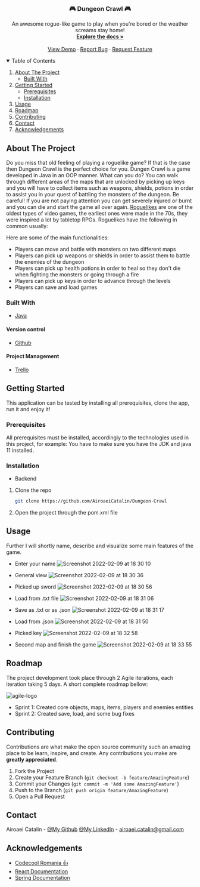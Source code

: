 <!-- PROJECT LOGO -->


  <h3 align="center">🎮 Dungeon Crawl 🎮</h3>

  <p align="center">
    An awesome rogue-like game to play when you're bored or the weather screams stay home!
    <br />
    <a href="https://github.com/AiroaeiCatalin/Dungeon-Crawl"><strong>Explore the docs »</strong></a>
    <br />
    <br />
    <a href="https://github.com/AiroaeiCatalin/Dungeon-Crawl">View Demo</a>
    ·
    <a href="https://github.com/AiroaeiCatalin/Dungeon-Crawl/issues">Report Bug</a>
    ·
    <a href="https://github.com/AiroaeiCatalin/Dungeon-Crawl/issues">Request Feature</a>
  </p>



<!-- TABLE OF CONTENTS -->
<details open="open">
  <summary>Table of Contents</summary>
  <ol>
    <li>
      <a href="#about-the-project">About The Project</a>
      <ul>
        <li><a href="#built-with">Built With</a></li>
      </ul>
    </li>
    <li>
      <a href="#getting-started">Getting Started</a>
      <ul>
        <li><a href="#prerequisites">Prerequisites</a></li>
        <li><a href="#installation">Installation</a></li>
      </ul>
    </li>
    <li><a href="#usage">Usage</a></li>
    <li><a href="#roadmap">Roadmap</a></li>
    <li><a href="#contributing">Contributing</a></li>
    <li><a href="#contact">Contact</a></li>
    <li><a href="#acknowledgements">Acknowledgements</a></li>
  </ol>
</details>



<!-- ABOUT THE PROJECT -->
## About The Project
Do you miss that old feeling of playing a roguelike game? If that is the case then Dungeon Crawl is the perfect choice for you. Dungen Crawl is a game developed in Java in an OOP manner.
What can you do?
You can walk through different areas of the maps that are unlocked by picking up keys and you will have to collect items such as weapons, shields, potions in order to assist you in your quest of battling the monsters of the dungeon. Be careful! If you are not paying attention you can get severely injured or burnt and you can die and start the game all over again. 
[Roguelikes](https://en.wikipedia.org/wiki/Roguelike) are one of the oldest
types of video games, the earliest ones were made in the 70s, they were inspired
a lot by tabletop RPGs. Roguelikes have the following in common usually:

Here are some of the main functionalities:
* Players can move and battle with monsters on two different maps
* Players can pick up weapons or shields in order to assist them to battle the enemies of the dungeon
* Players can pick up health potions in order to heal so they don't die when fighting the monsters or going through a fire
* Players can pick up keys in order to advance through the levels
* Players can save and load games


### Built With

* [Java](https://www.java.com/en/)


#### Version control
* [Github](https://www.gtihub.com/)

#### Project Management
* [Trello](https://www.atlassian.com/software/jira?&aceid=&adposition=&adgroup=89541897982&campaign=9124878150&creative=415542514747&device=c&keyword=jira&matchtype=e&network=g&placement=&ds_kids=p51242161283&ds_e=GOOGLE&ds_eid=700000001558501&ds_e1=GOOGLE&gclid=Cj0KCQiAnKeCBhDPARIsAFDTLTIUjm6m9LQssN_d15V_dYNqPiWaS_df09mdcnHPj-QkqTKrZfAjB6kaAhdEEALw_wcB&gclsrc=aw.ds)



<!-- GETTING STARTED -->
## Getting Started

This application can be tested by installing all prerequisites, clone the app, run it and enjoy it!
### Prerequisites

All prerequisites must be installed, accordingly to the technologies used in this project, for example: You have to make sure you have the JDK and java 11 installed.

### Installation

* Backend

1. Clone the repo
   ```sh
   git clone https://github.com/AiroaeiCatalin/Dungeon-Crawl
   ```
2. Open the project through the pom.xml file



<!-- USAGE EXAMPLES -->
## Usage

Further I will shortly name, describe and visualize some main features of the game.
* Enter your name
![Screenshot 2022-02-09 at 18 30 10](https://user-images.githubusercontent.com/37214035/153254820-a25da43c-235e-403e-a00b-ed2fac46c9db.png)

* General view
![Screenshot 2022-02-09 at 18 30 36](https://user-images.githubusercontent.com/37214035/153254870-48fde5a2-c88b-4e4e-9ce5-86c661363d05.png)

* Picked up sword
![Screenshot 2022-02-09 at 18 30 56](https://user-images.githubusercontent.com/37214035/153254966-fe489410-5d46-4617-9c16-108ed57bbe2b.png)

* Load from .txt file
![Screenshot 2022-02-09 at 18 31 06](https://user-images.githubusercontent.com/37214035/153254998-e882d4af-e3ae-48a2-8ca2-2c5a4a8b7591.png)

* Save as .txt or as .json
![Screenshot 2022-02-09 at 18 31 17](https://user-images.githubusercontent.com/37214035/153255034-ac5f804b-467a-4cd6-a94c-03850303562d.png)

* Load from .json
![Screenshot 2022-02-09 at 18 31 50](https://user-images.githubusercontent.com/37214035/153255089-0ff62a88-c142-4a81-a2d2-703d8a2dcd07.png)

* Picked key
![Screenshot 2022-02-09 at 18 32 58](https://user-images.githubusercontent.com/37214035/153255166-6f7a1920-4599-4255-9d93-d340a127ddad.png)

* Second map and finish the game
![Screenshot 2022-02-09 at 18 33 55](https://user-images.githubusercontent.com/37214035/153255202-aa81c1af-68ee-4c2a-9705-9da2eb34961c.png)







<!-- ROADMAP -->
## Roadmap

The project development took place through 2 Agile iterations, each iteration taking 5 days. A short complete roadmap bellow:

![agile-logo](https://user-images.githubusercontent.com/72221647/138440913-f67be820-c3a8-46d2-a35c-1f847acb2c48.png)


* Sprint 1: Created core objects, maps, items, players and enemies entities
* Sprint 2: Created save, load, and some bug fixes



<!-- CONTRIBUTING -->
## Contributing

Contributions are what make the open source community such an amazing place to be learn, inspire, and create. Any contributions you make are **greatly appreciated**.

1. Fork the Project
2. Create your Feature Branch (`git checkout -b feature/AmazingFeature`)
3. Commit your Changes (`git commit -m 'Add some AmazingFeature'`)
4. Push to the Branch (`git push origin feature/AmazingFeature`)
5. Open a Pull Request


<!-- CONTACT -->
## Contact

Airoaei Catalin - [@My Github](https://github.com/AiroaeiCatalin) [@My LinkedIn](https://www.linkedin.com/in/airoaei-catalin/) - airoaei.catalin@gmail.com


<!-- ACKNOWLEDGEMENTS -->
## Acknowledgements
* [Codecool Romania :thumbsup:](https://codecool.com/ro/)
* [React Documentation](https://reactjs.org/)
* [Spring Documentation](https://docs.spring.io/)


<!-- MARKDOWN LINKS & IMAGES -->
<!-- https://www.markdownguide.org/basic-syntax/#reference-style-links -->
[contributors-shield]: https://img.shields.io/badge/Contributers-2-brightgreen
[contributors-url]: https://github.com/marius-ceobanu/Poke-Battlez-Frontend/graphs/contributors
[forks-shield]: https://img.shields.io/badge/Forks-0-blue
[forks-url]: https://github.com/marius-ceobanu/Poke-Battlez-Frontend/network/members
[stars-shield]: https://img.shields.io/badge/Stars-2-blue
[stars-url]: https://github.com/marius-ceobanu/Poke-Battlez-Frontend/stargazers
[issues-shield]: https://img.shields.io/github/issues/marius-ceobanu/Poke-Battlez-Frontend
[issues-url]: https://github.com/marius-ceobanu/Poke-Battlez-Frontend/issues
[linkedin-shield]: https://img.shields.io/twitter/url?label=Linkedin%20-%20Marius&logo=LINKEDIN&style=social&url=https%3A%2F%2Fwww.linkedin.com%2Fin%2Fmarius-ciprian-ceobanu-3431157b
[linkedin-marius-url]: https://www.linkedin.com/in/marius-ciprian-ceobanu-3431157b
[github-marius-shield]: https://img.shields.io/twitter/url?label=GitHub%20-%20Marius&logo=Github&style=social&url=https%3A%2F%2Fgithub.com%2Fmarius-ceobanu
[github-marius-url]: https://github.com/marius-ceobanu
[github-razvan-shield]: https://img.shields.io/twitter/url?label=GitHub%20-%20Razvan&logo=Github&style=social&url=https%3A%2F%2Fgithub.com%2Frgrigore
[github-razvan-url]: https://github.com/rgrigore
[chat-png]: doc_images/chat.png
[register-png]: doc_images/register.png
[login-png]: doc_images/login.png
[login-gif]: doc_images/login.gif
[PM-gif]: doc_images/PM.gif
[team-gif]: doc_images/team.gif
[challenge-gif]: doc_images/challenge.gif
[battle-gif]: doc_images/battle.gif
[agile]: doc_images/agile-logo.png
